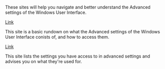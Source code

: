 These sites will help you navigate and better understand the Advanced settings of the Windows User Interface.

[Link](https://support.microsoft.com/en-us/windows/system-configuration-tools-in-windows-f8a49657-b038-43b8-82d3-28bea0c5666b)

This site is a basic rundown on what the Advanced settings of the Windows User Interface conists 
of, and how to access them.

[Link](https://www.xda-developers.com/windows-11-settings/)

This site lists the settings you have access to in advanced settings and advises you
on what they're used for.


